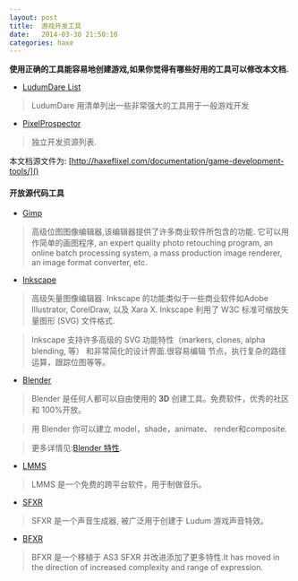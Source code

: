 ```yaml
---
layout: post
title:  游戏开发工具
date:   2014-03-30 21:50:10
categories: haxe
---
```



 **使用正确的工具能容易地创建游戏,如果你觉得有哪些好用的工具可以修改本文档.**

 * [LudumDare List](http://www.ludumdare.com/compo/tools/)

 > LudumDare 用清单列出一些非常强大的工具用于一般游戏开发 

 * [PixelProspector](http://www.pixelprospector.com/indie-resources/)

 > 独立开发资源列表.



本文档源文件为: [http://haxeflixel.com/documentation/game-development-tools/]()


<!-- more -->

#### 开放源代码工具

 * [Gimp](http://www.gimp.org/)

 > 高级位图图像编辑器,该编辑器提供了许多商业软件所包含的功能. 它可以用作简单的画图程序, an expert quality photo retouching program, an online batch processing system, a mass production image renderer, an image format converter, etc.


 * [Inkscape](http://www.inkscape.org/)

 > 高级矢量图像编辑器. Inkscape 的功能类似于一些商业软件如Adobe Illustrator, CorelDraw, 以及 Xara X. Inkscape 利用了 W3C 标准可缩放矢量图形 (SVG) 文件格式.

 > Inkscape 支持许多高级的 SVG 功能特性（markers, clones, alpha blending, 等） 和非常简化的设计界面.很容易编辑 节点，执行复杂的路径运算，跟踪位图等等。

 * [Blender](http://www.blender.org/)

 > Blender 是任何人都可以自由使用的 **3D** 创建工具。免费软件，优秀的社区和 100%开放。
 
 > 用 Blender 你可以建立 model，shade，animate、 render和composite.

 > 更多详情见:[Blender 特性](http://www.blender.org/features-gallery/features/).

 * [LMMS](http://lmms.sourceforge.net/)

 > LMMS 是一个免费的跨平台软件，用于制做音乐。

 * [SFXR](http://www.drpetter.se/project_sfxr.html)

 > SFXR 是一个声音生成器, 被广泛用于创建于 Ludum 游戏声音特效。

 * [BFXR](http://www.bfxr.net/)
 
 > BFXR 是一个移植于 AS3 SFXR 并改进添加了更多特性.It has moved in the direction of increased complexity and range of expression.
